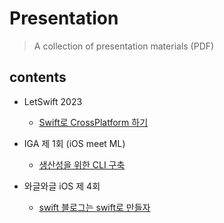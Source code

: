 # Presentation
> A collection of presentation materials (PDF)

## contents
- LetSwift 2023
  - [Swift로 CrossPlatform 하기](https://github.com/Jihoonahn/Presentation/blob/Letswift2023/LetSwift2023/LetSwift2023.pdf)

- IGA 제 1회 (iOS meet ML)
  - [생산성을 위한 CLI 구축](https://github.com/Jihoonahn/Presentation/blob/main/IGA%20%EC%A0%9C%201%ED%9A%8C/IGA%201%ED%9A%8C%20%EB%B0%9C%ED%91%9C.pdf)

- 와글와글 iOS 제 4회
  - [swift 블로그는 swift로 만들자](https://github.com/Jihoonahn/Presentation/blob/main/%EC%99%80%EA%B8%80%EC%99%80%EA%B8%80%20iOS%20%EC%A0%9C%204%ED%9A%8C/2023%20%EC%99%80%EA%B8%80%EC%99%80%EA%B8%80%20iOS.pdf)    
